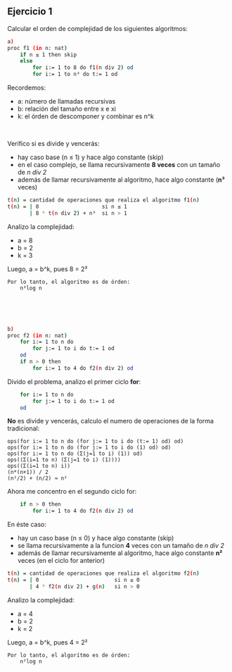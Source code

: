## Ejercicio 1
Calcular el orden de complejidad de los siguientes algoritmos:

```bash
a)
proc f1 (in n: nat)
    if n ≤ 1 then skip
    else
        for i:= 1 to 8 do f1(n div 2) od
        for i:= 1 to n³ do t:= 1 od
```

Recordemos:
- a: número de llamadas recursivas
- b: relación del tamaño entre x e xi
- k: el órden de descomponer y combinar es n^k

<br>

Verifico si es divide y vencerás: 
- hay caso base (n ≤ 1) y hace algo constante (skip)
- en el caso complejo, se llama recursivamente **8 veces** con un tamaño de *n div 2*
- además de llamar recursivamente al algoritmo, hace algo constante (**n³** veces)

```bash
t(n) = cantidad de operaciones que realiza el algoritmo f1(n)
t(n) = | 0                    si n ≤ 1
       | 8 * t(n div 2) + n³  si n > 1
```

Analizo la complejidad:
- a = 8
- b = 2
- k = 3


Luego, a = b^k, pues 8 = 2³
```
Por lo tanto, el algorítmo es de órden: 
    n³log n
```
<br><br><br>



```bash
b)
proc f2 (in n: nat)
    for i:= 1 to n do
        for j:= 1 to i do t:= 1 od
    od
    if n > 0 then
        for i:= 1 to 4 do f2(n div 2) od
```

Divido el problema, analizo el primer ciclo **for**:
```bash
    for i:= 1 to n do
        for j:= 1 to i do t:= 1 od
    od
```
**No** es divide y vencerás, calculo el numero de operaciones de la forma tradicional:
```
ops(for i:= 1 to n do (for j:= 1 to i do (t:= 1) od) od)
ops(for i:= 1 to n do (for j:= 1 to i do (1) od) od)
ops(for i:= 1 to n do (Σ(j=1 to i) (1)) od)
ops((Σ(i=1 to n) (Σ(j=1 to i) (1))))
ops((Σ(i=1 to n) i))
(n*(n+1)) / 2
(n²/2) + (n/2) ≈ n²
```

Ahora me concentro en el segundo ciclo for:
```bash
    if n > 0 then
        for i:= 1 to 4 do f2(n div 2) od
```
En éste caso:
- hay un caso base (n ≤ 0) y hace algo constante (skip)
- se llama recursivamente a la funcion **4** veces con un tamaño de *n div 2*
- además de llamar recursivamente al algoritmo, hace algo constante **n²** veces (en el ciclo for anterior)

```bash
t(n) = cantidad de operaciones que realiza el algoritmo f2(n)
t(n) = | 0                        si n ≤ 0
       | 4 * f2(n div 2) + g(n)   si n > 0
```

Analizo la complejidad:
- a = 4
- b = 2
- k = 2

Luego, a = b^k, pues 4 = 2²
```
Por lo tanto, el algorítmo es de órden: 
    n²log n
```